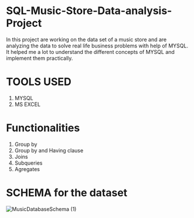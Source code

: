 # SQL-Music-Store-Data-analysis-Project
In this project are working on the data set of a music store and are analyzing the data to solve real life business problems with help of MYSQL. It helped me a lot to understand the different concepts of MYSQL and implement them practically. 
# TOOLS USED
1. MYSQL 
2. MS EXCEL
# Functionalities
1. Group by
2. Group by and Having clause
3. Joins
4. Subqueries
5. Agregates 
# SCHEMA for the dataset
![MusicDatabaseSchema (1)](https://github.com/ashish52001/SQL-Music-Store-Data-analysis-Project/assets/142526643/0ab08427-6559-4b9e-8abb-790317cc770b)
